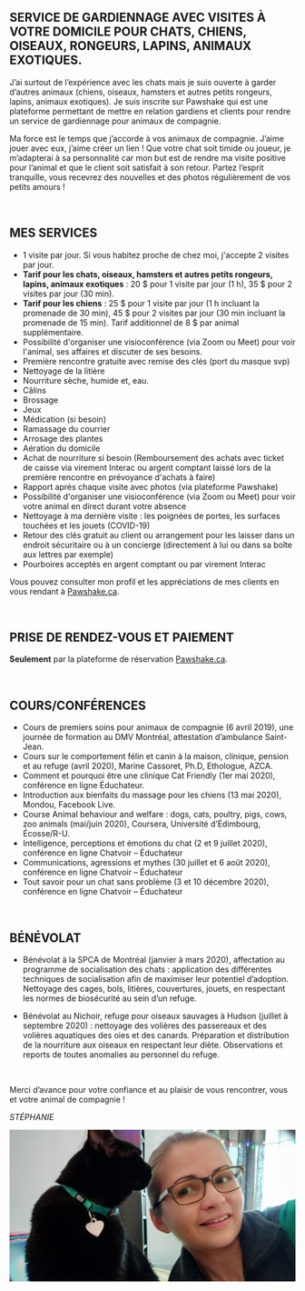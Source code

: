
## SERVICE DE GARDIENNAGE AVEC VISITES À VOTRE DOMICILE POUR CHATS, CHIENS, OISEAUX, RONGEURS, LAPINS, ANIMAUX EXOTIQUES. 
J’ai surtout de l’expérience avec les chats mais je suis ouverte à garder d’autres animaux (chiens, oiseaux, hamsters et autres petits rongeurs, lapins, animaux exotiques).
Je suis inscrite sur Pawshake qui est une plateforme permettant de mettre en relation gardiens et clients pour rendre un service de gardiennage pour animaux de compagnie. 

Ma force est le temps que j’accorde à vos animaux de compagnie. J’aime jouer avec eux, j’aime créer un lien ! Que votre chat soit timide ou joueur, je m’adapterai à sa personnalité car mon but est de rendre ma visite positive pour l’animal et que le client soit satisfait à son retour. Partez l’esprit tranquille, vous recevrez des nouvelles et des photos régulièrement de vos petits amours !

&nbsp;

## MES SERVICES
* 1 visite par jour. Si vous habitez proche de chez moi, j'accepte 2 visites par jour.
* **Tarif pour les chats, oiseaux, hamsters et autres petits rongeurs, lapins, animaux exotiques** : 20 $ pour 1 visite par jour (1 h), 35 $ pour 2 visites par jour (30 min).
* **Tarif pour les chiens** : 25 $ pour 1 visite par jour (1 h incluant la promenade de 30 min), 45 $ pour 2 visites par jour (30 min incluant la promenade de 15 min). Tarif additionnel de 8 $ par animal supplémentaire.
* Possibilité d'organiser une visioconférence (via Zoom ou Meet) pour voir l'animal, ses affaires et discuter de ses besoins.
* Première rencontre gratuite avec remise des clés (port du masque svp)
* Nettoyage de la litière
* Nourriture sèche, humide et, eau.
* Câlins
* Brossage
* Jeux
* Médication (si besoin)
* Ramassage du courrier
* Arrosage des plantes
* Aération du domicile
* Achat de nourriture si besoin (Remboursement des achats avec ticket de caisse via virement Interac ou argent comptant laissé lors de la première rencontre en prévoyance d'achats à faire)
* Rapport après chaque visite avec photos (via plateforme Pawshake)
* Possibilité d'organiser une visioconférence (via Zoom ou Meet) pour voir votre animal en direct durant votre absence
* Nettoyage à ma dernière visite : les poignées de portes, les surfaces touchées et les jouets (COVID-19)
* Retour des clés gratuit au client ou arrangement pour les laisser dans un endroit sécuritaire ou à un concierge (directement à lui ou dans sa boîte aux lettres par exemple)
* Pourboires acceptés en argent comptant ou par virement Interac

Vous pouvez consulter mon profil et les appréciations de mes clients en vous rendant à [Pawshake.ca](https://fr.pawshake.ca/garde-animaux/montreal-qc/chats-chiens-oiseaux-rongeurs-lapins-animaux-exotiques-3785857).

&nbsp;

## PRISE DE RENDEZ-VOUS ET PAIEMENT 
**Seulement** par la plateforme de réservation [Pawshake.ca](https://fr.pawshake.ca/garde-animaux/montreal-qc/chats-chiens-oiseaux-rongeurs-lapins-animaux-exotiques-3785857). 

&nbsp;

## COURS/CONFÉRENCES 
* Cours de premiers soins pour animaux de compagnie (6 avril 2019), une journée de formation au DMV Montréal, attestation d’ambulance Saint-Jean.
* Cours sur le comportement félin et canin à la maison, clinique, pension et au refuge (avril 2020), Marine Cassoret, Ph.D, Ethologue, AZCA.
* Comment et pourquoi être une clinique Cat Friendly (1er mai 2020), conférence en ligne Éduchateur.
* Introduction aux bienfaits du massage pour les chiens (13 mai 2020), Mondou, Facebook Live.
* Course Animal behaviour and welfare : dogs, cats, poultry, pigs, cows, zoo animals (mai/juin 2020), Coursera, Université d’Édimbourg, Écosse/R-U.
* Intelligence, perceptions et émotions du chat (2 et 9 juillet 2020), conférence en ligne Chatvoir – Éduchateur
* Communications, agressions et mythes (30 juillet et 6 août 2020), conférence en ligne Chatvoir – Éduchateur
* Tout savoir pour un chat sans problème (3 et 10 décembre 2020), conférence en ligne Chatvoir – Éduchateur

&nbsp;

## BÉNÉVOLAT
* Bénévolat à la SPCA de Montréal (janvier à mars 2020), affectation au programme de socialisation des chats : application des différentes techniques de socialisation afin de maximiser leur potentiel d’adoption. Nettoyage des cages, bols, litières, couvertures, jouets, en respectant les normes de biosécurité au sein d’un refuge.

* Bénévolat au Nichoir, refuge pour oiseaux sauvages à Hudson (juillet à septembre 2020) : nettoyage des volières des passereaux et des volières aquatiques des oies et des canards. Préparation et distribution de la nourriture aux oiseaux en respectant leur diète. Observations et reports de toutes anomalies au personnel du refuge.

&nbsp;

Merci d’avance pour votre confiance et au plaisir de vous rencontrer, vous et votre animal de compagnie !

*STÉPHANIE*

![Stéphanie](./assets/images/StephShadow.jpg "Stéphanie")

